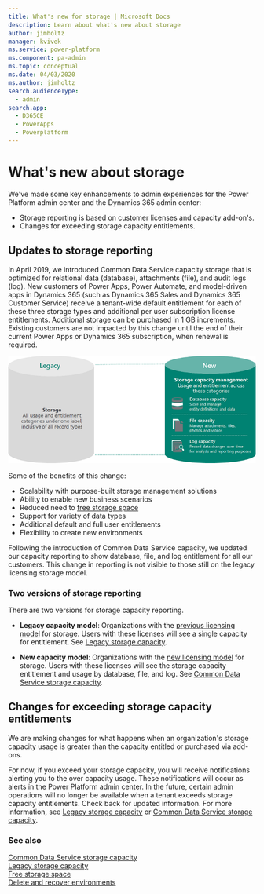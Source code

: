```yaml
---
title: What's new for storage | Microsoft Docs
description: Learn about what's new about storage
author: jimholtz
manager: kvivek
ms.service: power-platform
ms.component: pa-admin
ms.topic: conceptual
ms.date: 04/03/2020
ms.author: jimholtz
search.audienceType: 
  - admin
search.app: 
  - D365CE
  - PowerApps
  - Powerplatform
---
```


# What's new about storage

We've made some key enhancements to admin experiences for the Power Platform admin center and the Dynamics 365 admin center:

- Storage reporting is based on customer licenses and capacity add-on's.
- Changes for exceeding storage capacity entitlements.

## Updates to storage reporting

In April 2019, we introduced Common Data Service capacity storage that is optimized for relational data (database), attachments (file), and audit logs (log). New customers of Power Apps, Power Automate, and model-driven apps in Dynamics 365 (such as Dynamics 365 Sales and Dynamics 365 Customer Service) receive a tenant-wide default entitlement for each of these three storage types and additional per user subscription license entitlements. Additional storage can be purchased in 1 GB increments. Existing customers are not impacted by this change until the end of their current Power Apps or Dynamics 365 subscription, when renewal is required. 


![](media/storage-model-evolution.png "Evolution of data management")

Some of the benefits of this change:

- Scalability with purpose-built storage management solutions
- Ability to enable new business scenarios
- Reduced need to [free storage space](free-storage-space.md)
- Support for variety of data types
- Additional default and full user entitlements
- Flexibility to create new environments


Following the introduction of Common Data Service capacity, we updated our capacity reporting to show database, file, and log entitlement for all our customers. This change in reporting is not visible to those still on the legacy licensing storage model.

### Two versions of storage reporting

There are two versions for storage capacity reporting.

- **Legacy capacity model**: Organizations with the [previous licensing model](legacy-capacity-storage.md#verifying-your-legacy-storage-model) for storage. Users with these licenses will see a single capacity for entitlement. See [Legacy storage capacity](legacy-capacity-storage.md).

- **New capacity model**: Organizations with the [new licensing model](capacity-storage.md#verifying-your-new-storage-model) for storage. Users with these licenses will see the storage capacity entitlement and usage by database, file, and log. See [Common Data Service storage capacity](capacity-storage.md). 

## Changes for exceeding storage capacity entitlements

We are making changes for what happens when an organization's storage capacity usage is greater than the capacity entitled or purchased via add-ons.

For now, if you exceed your storage capacity, you will receive notifications alerting you to the over capacity usage. These notifications will occur as alerts in the Power Platform admin center. In the future, certain admin  operations will no longer be available when a tenant exceeds storage capacity entitlements. Check back for updated information. For more information, see [Legacy storage capacity](legacy-capacity-storage.md) or [Common Data Service storage capacity](capacity-storage.md). 


### See also
[Common Data Service storage capacity](capacity-storage.md) <br />
[Legacy storage capacity](legacy-capacity-storage.md) <br />
[Free storage space](free-storage-space.md) <br />
[Delete and recover environments](delete-environment.md)
